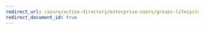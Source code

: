 ```yaml
---
redirect_url: /azure/active-directory/enterprise-users/groups-lifecycle
redirect_document_id: true
---
```

